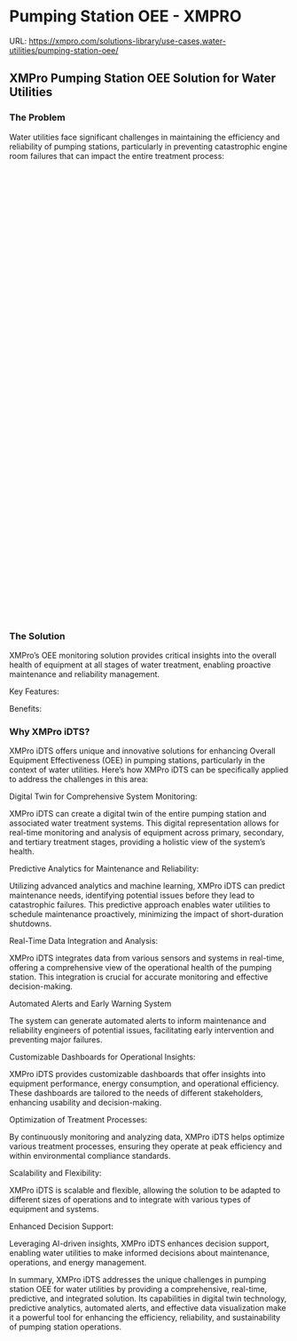 # Pumping Station OEE - XMPRO

URL: https://xmpro.com/solutions-library/use-cases,water-utilities/pumping-station-oee/

## XMPro Pumping Station OEE Solution for Water Utilities

### The Problem

Water utilities face significant challenges in maintaining the efficiency and reliability of pumping stations, particularly in preventing catastrophic engine room failures that can impact the entire treatment process:



![Image](data:image/svg+xml,%3Csvg%20viewBox%3D%220%200%201020%20527%22%20xmlns%3D%22http%3A%2F%2Fwww.w3.org%2F2000%2Fsvg%22%3E%3C%2Fsvg%3E)

![Image](data:image/svg+xml,%3Csvg%20viewBox%3D%220%200%201020%20527%22%20xmlns%3D%22http%3A%2F%2Fwww.w3.org%2F2000%2Fsvg%22%3E%3C%2Fsvg%3E)

![Image](data:image/svg+xml,%3Csvg%20viewBox%3D%220%200%201020%20527%22%20xmlns%3D%22http%3A%2F%2Fwww.w3.org%2F2000%2Fsvg%22%3E%3C%2Fsvg%3E)

### The Solution

XMPro’s OEE monitoring solution provides critical insights into the overall health of equipment at all stages of water treatment, enabling proactive maintenance and reliability management.

Key Features:

Benefits:

### Why XMPro iDTS?

XMPro iDTS offers unique and innovative solutions for enhancing Overall Equipment Effectiveness (OEE) in pumping stations, particularly in the context of water utilities. Here’s how XMPro iDTS can be specifically applied to address the challenges in this area:

Digital Twin for Comprehensive System Monitoring:

XMPro iDTS can create a digital twin of the entire pumping station and associated water treatment systems. This digital representation allows for real-time monitoring and analysis of equipment across primary, secondary, and tertiary treatment stages, providing a holistic view of the system’s health.

Predictive Analytics for Maintenance and Reliability:

Utilizing advanced analytics and machine learning, XMPro iDTS can predict maintenance needs, identifying potential issues before they lead to catastrophic failures. This predictive approach enables water utilities to schedule maintenance proactively, minimizing the impact of short-duration shutdowns.

Real-Time Data Integration and Analysis:

XMPro iDTS integrates data from various sensors and systems in real-time, offering a comprehensive view of the operational health of the pumping station. This integration is crucial for accurate monitoring and effective decision-making.

Automated Alerts and Early Warning System

The system can generate automated alerts to inform maintenance and reliability engineers of potential issues, facilitating early intervention and preventing major failures.

Customizable Dashboards for Operational Insights:

XMPro iDTS provides customizable dashboards that offer insights into equipment performance, energy consumption, and operational efficiency. These dashboards are tailored to the needs of different stakeholders, enhancing usability and decision-making.

Optimization of Treatment Processes:

By continuously monitoring and analyzing data, XMPro iDTS helps optimize various treatment processes, ensuring they operate at peak efficiency and within environmental compliance standards.

Scalability and Flexibility:

XMPro iDTS is scalable and flexible, allowing the solution to be adapted to different sizes of operations and to integrate with various types of equipment and systems.

Enhanced Decision Support:

Leveraging AI-driven insights, XMPro iDTS enhances decision support, enabling water utilities to make informed decisions about maintenance, operations, and energy management.

In summary, XMPro iDTS addresses the unique challenges in pumping station OEE for water utilities by providing a comprehensive, real-time, predictive, and integrated solution. Its capabilities in digital twin technology, predictive analytics, automated alerts, and effective data visualization make it a powerful tool for enhancing the efficiency, reliability, and sustainability of pumping station operations.



